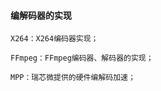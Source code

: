 #### 编解码器的实现

    X264：X264编码器实现；
    
    FFmpeg：FFmpeg编码器、解码器的实现；
    
    MPP：瑞芯微提供的硬件编解码加速；
    
